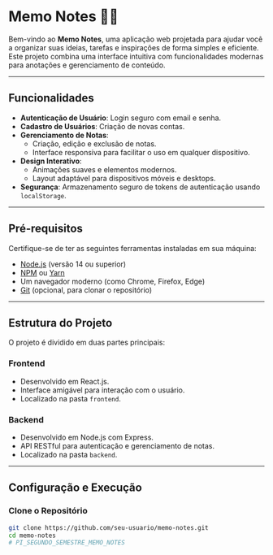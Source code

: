 # Memo Notes 📓✨

Bem-vindo ao **Memo Notes**, uma aplicação web projetada para ajudar você a organizar suas ideias, tarefas e inspirações de forma simples e eficiente. Este projeto combina uma interface intuitiva com funcionalidades modernas para anotações e gerenciamento de conteúdo.

---

## Funcionalidades

- **Autenticação de Usuário**: Login seguro com email e senha.
- **Cadastro de Usuários**: Criação de novas contas.
- **Gerenciamento de Notas**:
  - Criação, edição e exclusão de notas.
  - Interface responsiva para facilitar o uso em qualquer dispositivo.
- **Design Interativo**:
  - Animações suaves e elementos modernos.
  - Layout adaptável para dispositivos móveis e desktops.
- **Segurança**: Armazenamento seguro de tokens de autenticação usando `localStorage`.

---

## Pré-requisitos

Certifique-se de ter as seguintes ferramentas instaladas em sua máquina:

- [Node.js](https://nodejs.org/) (versão 14 ou superior)
- [NPM](https://www.npmjs.com/) ou [Yarn](https://yarnpkg.com/)
- Um navegador moderno (como Chrome, Firefox, Edge)
- [Git](https://git-scm.com/) (opcional, para clonar o repositório)

---

## Estrutura do Projeto

O projeto é dividido em duas partes principais:

### **Frontend**
- Desenvolvido em React.js.
- Interface amigável para interação com o usuário.
- Localizado na pasta `frontend`.

### **Backend**
- Desenvolvido em Node.js com Express.
- API RESTful para autenticação e gerenciamento de notas.
- Localizado na pasta `backend`.

---

## Configuração e Execução

### Clone o Repositório

```bash
git clone https://github.com/seu-usuario/memo-notes.git
cd memo-notes
#   P I _ S E G U N D O _ S E M E S T R E _ M E M O _ N O T E S  
 